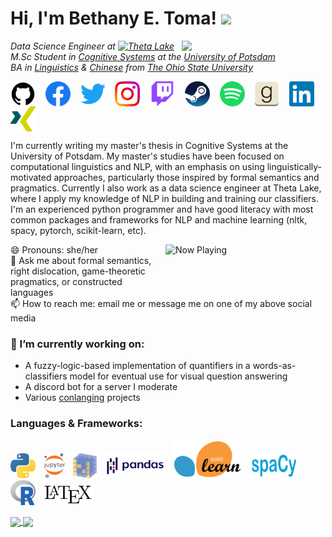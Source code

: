 # Hi, I'm Bethany E. Toma! <img src="https://media.giphy.com/media/NMGc9JGgT89b2/giphy.gif" width="50">

<img align='right' src="https://media.giphy.com/media/jt8mEC6Kffbwbv2tNH/giphy.gif" width="230">
<p><em>
  Data Science Engineer at <a href="https://thetalake.com/"><img align="top" src="https://thetalake.com/wp-content/uploads/2018/07/thetalake-logo.svg" alt="Theta Lake" height=25 /></a></br>
  M.Sc Student in <a href="https://www.ling.uni-potsdam.de/cogsys/">Cognitive Systems</a> at the <a href="https://www.uni-potsdam.de/en/university-of-potsdam">University of Potsdam</a></br>
  BA in <a href="https://linguistics.osu.edu/">Linguistics</a> & <a href="https://deall.osu.edu/">Chinese</a> from <a href="https://www.osu.edu/">The Ohio State University</a>
</em></p>
<p align="left">
<a href="https://github.com/betoma" target="blank"><img align="center" src="https://raw.githubusercontent.com/betoma/betoma/master/assets/github.svg" alt="Github: betoma" height="40" width="40" /></a> &nbsp;&nbsp;
<a href="https://www.facebook.com/sparksbet/" target="blank"><img align="center" src="https://raw.githubusercontent.com/betoma/betoma/master/assets/facebook.svg" alt="Facebook: /sparksbet" height="40" width="40" /></a> &nbsp;&nbsp;
<a href="https://twitter.com/Sparksbet" target="blank"><img align="center" src="https://raw.githubusercontent.com/betoma/betoma/master/assets/twitter.svg" alt="Twitter: @sparksbet" height="40" width="40" /></a> &nbsp;&nbsp;
<a href="https://www.instagram.com/bethanyetoma/" target="blank"><img align="center" src="https://raw.githubusercontent.com/betoma/betoma/master/assets/instagram.svg" alt="Instagram: bethanyetoma" height="40" width="40" /></a> &nbsp;&nbsp;
<a href="https://www.twitch.tv/sparksbet" target="blank"><img align="center" src="https://raw.githubusercontent.com/betoma/betoma/master/assets/twitch.svg" alt="Twitch: sparksbet" height="40" width="40" /></a> &nbsp;&nbsp;
<a href="https://steamcommunity.com/id/sparksbet/" target="blank"><img align="center" src="https://raw.githubusercontent.com/betoma/betoma/master/assets/steam.svg" alt="Steam: sparksbet" height="40" width="40" /></a> &nbsp;&nbsp;
<!-- <a href="" target="blank"><img align="center" src="https://raw.githubusercontent.com/betoma/betoma/master/assets/discord.svg" alt="Discord: sparksbet" height="40" width="40" /></a> &nbsp;&nbsp;-->
<a href="https://open.spotify.com/user/21krnfigajmoh4z67biedhaii?si=zvCxIZo5RMOtpgbvC32onw" target="blank"><img align="center" src="https://raw.githubusercontent.com/betoma/betoma/master/assets/spotify.svg" alt="Spotify: Bethany E. Toma" height="40" width="40" /></a> &nbsp;&nbsp;
<a href="https://www.goodreads.com/sparksbet" target="blank"><img align="center" src="https://raw.githubusercontent.com/betoma/betoma/master/assets/goodreads.svg" alt="Goodreads: sparksbet" height="40" width="40" /></a> &nbsp;&nbsp;
<a href="https://www.linkedin.com/in/betoma" target="blank"><img align="center" src="https://raw.githubusercontent.com/betoma/betoma/master/assets/linkedin.svg" alt="LinkedIn: Bethany Toma" height="40" width="40" /></a> &nbsp;&nbsp;
<a href="https://www.xing.com/profile/BethanyElise_Toma/cv" target="blank"><img align="center" src="https://raw.githubusercontent.com/betoma/betoma/master/assets/xing-icon.svg" alt="Xing: BethanyElise_Toma" height="40" width="40" /></a> &nbsp;&nbsp;
</p>

I'm currently writing my master's thesis in Cognitive Systems at the University of Potsdam. 
My master's studies have been focused on computational linguistics and NLP, with an emphasis on using linguistically-motivated approaches, particularly those inspired by formal semantics and pragmatics. 
Currently I also work as a data science engineer at Theta Lake, where I apply my knowledge of NLP in building and training our classifiers. 
I'm an experienced python programmer and have good literacy with most common packages and frameworks for NLP and machine learning (nltk, spacy, pytorch, scikit-learn, etc). 

<a href="https://natemoo-re-sable.vercel.app/now-playing?open">
    <img align='right' src="https://natemoo-re-sable.vercel.app/now-playing" width="256" height="64" alt="Now Playing">
</a>

😄 Pronouns: she/her<br>
💬 Ask me about formal semantics, right dislocation, game-theoretic pragmatics, or constructed languages<br>
📫 How to reach me: email me or message me on one of my above social media<br>

<!-- markdownlint-disable MD001 -->
<!-- markdownlint-disable MD026 -->
### 🔭 I’m currently working on:

- A fuzzy-logic-based implementation of quantifiers in a words-as-classifiers model for eventual use for visual question answering
- A discord bot for a server I moderate
- Various [conlanging](https://conlang.org/) projects

### Languages & Frameworks:

<p align="left">
<!--<code>--><img src="https://raw.githubusercontent.com/betoma/betoma/master/assets/python.svg" alt="python" width="40" height="40"/><!--</code>-->&nbsp;&nbsp;
<img src="https://raw.githubusercontent.com/betoma/betoma/master/assets/jupyter.svg" alt="jupyter" height="40"/>&nbsp;&nbsp;
<img src="https://raw.githubusercontent.com/betoma/betoma/master/assets/numpy-logo.svg" alt="numpy" height="40"/>&nbsp;&nbsp;
<img src="https://raw.githubusercontent.com/betoma/betoma/master/assets/pandas.svg" alt="pandas" height="40"/>&nbsp;&nbsp;
<img src="https://raw.githubusercontent.com/betoma/betoma/master/assets/scikit-learn-logo.svg" alt="scikit-learn" width="110"/>&nbsp;&nbsp;
<img src="https://raw.githubusercontent.com/betoma/betoma/master/assets/spacy_logo.svg" alt="spacy" width="80" height="40"/>&nbsp;&nbsp;
<!--<code>--><img src="https://raw.githubusercontent.com/betoma/betoma/master/assets/r.svg" alt="r" width="40" height="40"/><!--</code>-->&nbsp;&nbsp;
<img src="https://raw.githubusercontent.com/betoma/betoma/master/assets/LaTeX_logo.svg" alt="latex" width="80"/>&nbsp;&nbsp;
</p>

<a href="https://github.com/anuraghazra/github-readme-stats">
  <img align="center" src="https://github-readme-stats.vercel.app/api/top-langs/?username=betoma&exclude_repo=betoma&layout=compact&langs_count=6&theme=omni" height="160"/>
</a>
<a href="https://github.com/anuraghazra/github-readme-stats">
  <img align="center" src="https://github-readme-stats.vercel.app/api/wakatime?username=betoma&theme=omni" height="200"/>
</a>

